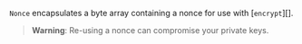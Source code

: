`Nonce` encapsulates a byte array containing a nonce for use with [`encrypt`][].

> **Warning**: Re-using a nonce can compromise your private keys.
